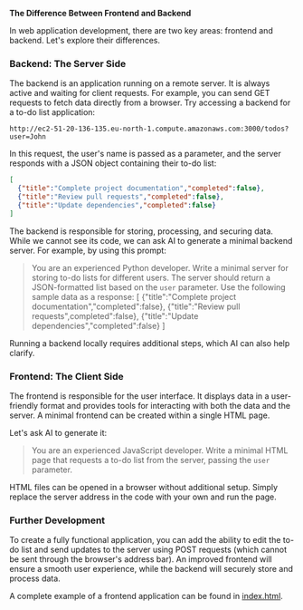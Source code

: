 **The Difference Between Frontend and Backend**

In web application development, there are two key areas: frontend and backend. Let's explore their differences.

### Backend: The Server Side
The backend is an application running on a remote server. It is always active and waiting for client requests. For example, you can send GET requests to fetch data directly from a browser. Try accessing a backend for a to-do list application:

```
http://ec2-51-20-136-135.eu-north-1.compute.amazonaws.com:3000/todos?user=John
```

In this request, the user's name is passed as a parameter, and the server responds with a JSON object containing their to-do list:

```json
[
  {"title":"Complete project documentation","completed":false},
  {"title":"Review pull requests","completed":false},
  {"title":"Update dependencies","completed":false}
]
```

The backend is responsible for storing, processing, and securing data. While we cannot see its code, we can ask AI to generate a minimal backend server. For example, by using this prompt:

> You are an experienced Python developer. Write a minimal server for storing to-do lists for different users. The server should return a JSON-formatted list based on the `user` parameter. Use the following sample data as a response: [ {"title":"Complete project documentation","completed":false}, {"title":"Review pull requests",completed":false}, {"title":"Update dependencies","completed":false} ]

Running a backend locally requires additional steps, which AI can also help clarify.

### Frontend: The Client Side
The frontend is responsible for the user interface. It displays data in a user-friendly format and provides tools for interacting with both the data and the server. A minimal frontend can be created within a single HTML page.

Let's ask AI to generate it:

> You are an experienced JavaScript developer. Write a minimal HTML page that requests a to-do list from the server, passing the `user` parameter.

HTML files can be opened in a browser without additional setup. Simply replace the server address in the code with your own and run the page.

### Further Development
To create a fully functional application, you can add the ability to edit the to-do list and send updates to the server using POST requests (which cannot be sent through the browser's address bar). An improved frontend will ensure a smooth user experience, while the backend will securely store and process data.

A complete example of a frontend application can be found in [index.html](https://github.com/rubikge/todo-sample/blob/main/index.html).
